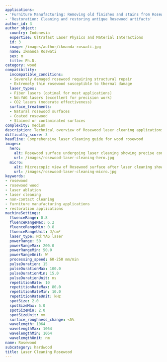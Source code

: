 ```yaml
---
applications:
- 'Furniture Manufacturing: Removing old finishes and stains from Rosewood furniture'
- 'Restoration: Cleaning and restoring antique Rosewood artifacts'
author_id: 3
author_object:
  country: Indonesia
  expertise: Ultrafast Laser Physics and Material Interactions
  id: 3
  image: /images/author/ikmanda-roswati.jpg
  name: Ikmanda Roswati
  sex: m
  title: Ph.D.
category: wood
compatibility:
  incompatible_conditions:
  - Severely damaged rosewood requiring structural repair
  - Extremely thin rosewood susceptible to thermal damage
  laser_types:
  - Fiber lasers (optimal for most applications)
  - Nd:YAG lasers (excellent for precision work)
  - CO2 lasers (moderate effectiveness)
  surface_treatments:
  - Natural rosewood surfaces
  - Coated rosewood
  - Stained or contaminated surfaces
complexity: medium
description: Technical overview of Rosewood laser cleaning applications and parameters
difficulty_score: 3
headline: Comprehensive laser cleaning guide for wood rosewood
images:
  hero:
    alt: Rosewood surface undergoing laser cleaning showing precise contamination removal
    url: /images/rosewood-laser-cleaning-hero.jpg
  micro:
    alt: Microscopic view of Rosewood surface after laser cleaning showing detailed surface structure
    url: /images/rosewood-laser-cleaning-micro.jpg
keywords:
- rosewood
- rosewood wood
- laser ablation
- laser cleaning
- non-contact cleaning
- furniture manufacturing applications
- restoration applications
machineSettings:
  fluenceRange: 0.8
  fluenceRangeMax: 6.2
  fluenceRangeMin: 0.8
  fluenceRangeUnit: J/cm²
  laser_type: Nd:YAG laser
  powerRange: 50
  powerRangeMax: 200.0
  powerRangeMin: 50.0
  powerRangeUnit: W
  processing_speed: 60-250 mm/min
  pulseDuration: 15
  pulseDurationMax: 100.0
  pulseDurationMin: 15.0
  pulseDurationUnit: ns
  repetitionRate: 10
  repetitionRateMax: 80.0
  repetitionRateMin: 10.0
  repetitionRateUnit: kHz
  spotSize: 2.0
  spotSizeMax: 5.0
  spotSizeMin: 2.0
  spotSizeUnit: mm
  surface_roughness_change: <5%
  wavelength: 1064
  wavelengthMax: 1064
  wavelengthMin: 1064
  wavelengthUnit: nm
name: Rosewood
subcategory: hardwood
title: Laser Cleaning Rosewood
---
```

